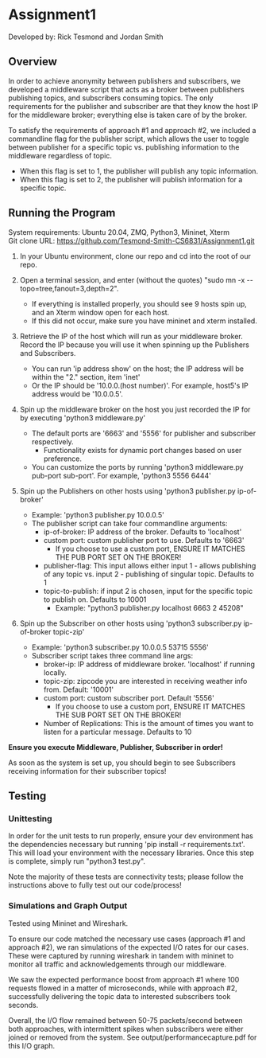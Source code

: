 # Assignment1
Developed by: Rick Tesmond and Jordan Smith

## Overview
In order to achieve anonymity between publishers and subscribers, we developed a middleware script that acts as a broker between publishers publishing topics, and subscribers consuming topics. The only requirements for the publisher and subscriber are that they know the host IP for the middleware broker; everything else is taken care of by the broker.

To satisfy the requirements of approach #1 and approach #2, we included a commandline flag for the publisher script, which allows the user to toggle between publisher for a specific topic vs. publishing information to the middleware regardless of topic.
  * When this flag is set to 1, the publisher will publish any topic information.
  * When this flag is set to 2, the publisher will publish information for a specific topic.

## Running the Program
System requirements: Ubuntu 20.04, ZMQ, Python3, Mininet, Xterm \
Git clone URL: https://github.com/Tesmond-Smith-CS6831/Assignment1.git

1. In your Ubuntu environment, clone our repo and cd into the root of our repo.
2. Open a terminal session, and enter (without the quotes) "sudo mn -x --topo=tree,fanout=3,depth=2".
   * If everything is installed properly, you should see 9 hosts spin up, and an Xterm window open for each host.
    * If this did not occur, make sure you have mininet and xterm installed.
    
3. Retrieve the IP of the host which will run as your middleware broker. Record the IP because you will use it when spinning up the Publishers and Subscribers.
   * You can run 'ip address show' on the host; the IP address will be within the "2." section, item 'inet'
    * Or the IP should be '10.0.0.(host number)'. For example, host5's IP address would be '10.0.0.5'.
    
4. Spin up the middleware broker on the host you just recorded the IP for by executing 'python3 middleware.py'
   * The default ports are '6663' and '5556' for publisher and subscriber respectively.
     * Functionality exists for dynamic port changes based on user preference. 
    * You can customize the ports by running 'python3 middleware.py pub-port sub-port'. For example, 'python3 5556 6444'
    
5. Spin up the Publishers on other hosts using 'python3 publisher.py ip-of-broker'
   * Example: 'python3 publisher.py 10.0.0.5'
   * The publisher script can take four commandline arguments: 
      * ip-of-broker: IP address of the broker. Defaults to 'localhost'
      * custom port: custom publisher port to use. Defaults to '6663'
        * If you choose to use a custom port, ENSURE IT MATCHES THE PUB PORT SET ON THE BROKER!
      * publisher-flag: This input allows either input 1 - allows publishing of any topic vs. input 2 - publishing of singular topic. Defaults to 1
      * topic-to-publish: if input 2 is chosen, input for the specific topic to publish on. Defaults to 10001
          * Example: "python3 publisher.py localhost 6663 2 45208"
    
6. Spin up the Subscriber on other hosts using 'python3 subscriber.py ip-of-broker topic-zip'
   * Example: 'python3 subscriber.py 10.0.0.5 53715 5556' 
   * Subscriber script takes three command line args:
     * broker-ip: IP address of middleware broker. 'localhost' if running locally.
     * topic-zip: zipcode you are interested in receiving weather info from. Default: '10001'
     * custom port: custom subscriber port. Default '5556'
        * If you choose to use a custom port, ENSURE IT MATCHES THE SUB PORT SET ON THE BROKER!
     * Number of Replications: This is the amount of times you want to listen for a particular message. Defaults to 10
    
**Ensure you execute Middleware, Publisher, Subscriber in order!**
    
As soon as the system is set up, you should begin to see Subscribers receiving information for their subscriber topics!

## Testing
### Unittesting
In order for the unit tests to run properly, ensure your dev environment has the dependencies necessary but running 'pip install -r requirements.txt'. This will load your environment with the necessary libraries.
Once this step is complete, simply run "python3 test.py".

Note the majority of these tests are connectivity tests; please follow the instructions above to fully test out our code/process!

### Simulations and Graph Output
Tested using Mininet and Wireshark.

To ensure our code matched the necessary use cases (approach #1 and approach #2), we ran simulations of the expected I/O rates for our cases. These were captured by running wireshark in tandem with mininet to monitor all traffic and acknowledgements through our middleware.

We saw the expected performance boost from approach #1 where 100 requests flowed in a matter of microseconds, while with approach #2, successfully delivering the topic data to interested subscribers took seconds.

Overall, the I/O flow remained between 50-75 packets/second between both approaches, with intermittent spikes when subscribers were either joined or removed from the system. See output/performancecapture.pdf for this I/O graph.



